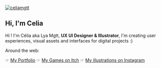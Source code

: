 [![celiamgtt](https://pbs.twimg.com/profile_banners/3369445906/1580049766/1500x500)](https://www.celiamargotteau.com/)

## Hi, I'm Celia
Hi ! I'm Célia aka Lya Mgtt, **UX UI Designer & Illustrator**, I'm creating user experiences, visual assets and interfaces for digital projects :)

Around the web: 

☞ [My Portfolio](https://www.celiamargotteau.com/)
☞ [My Games on Itch](https://lyamgtt.itch.io)
☞ [My illustrations on Instagram](https://www.instagram.com/lya.mgtt)

